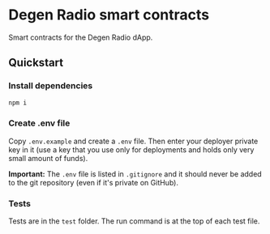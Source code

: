 # Degen Radio smart contracts

Smart contracts for the Degen Radio dApp.

## Quickstart

### Install dependencies

```bash
npm i
```

### Create .env file

Copy `.env.example` and create a `.env` file. Then enter your deployer private key in it (use a key that you use only for deployments and holds only very small amount of funds).

**Important:** The `.env` file is listed in `.gitignore` and it should never be added to the git repository (even if it's private on GitHub).

### Tests

Tests are in the `test` folder. The run command is at the top of each test file.
